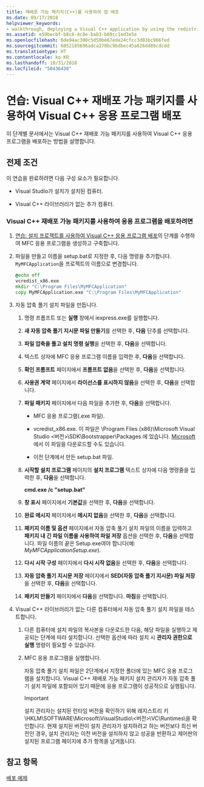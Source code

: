 ```yaml
---
title: 재배포 가능 패키지(C++)를 사용하여 앱 배포
ms.date: 09/17/2018
helpviewer_keywords:
- walkthrough, deploying a Visual C++ application by using the redistributable package
ms.assetid: e59becbf-b8c6-4c8e-bab3-b69cc1ed3e5e
ms.openlocfilehash: 6de94ac300c5d50be67ede24cfcc3d03bc966fed
ms.sourcegitcommit: 6052185696adca270bc9bdbec45a626dd89cdcdd
ms.translationtype: HT
ms.contentlocale: ko-KR
ms.lasthandoff: 10/31/2018
ms.locfileid: "50436430"
---
```

# <a name="walkthrough-deploying-a-visual-c-application-by-using-the-visual-c-redistributable-package"></a>연습: Visual C++ 재배포 가능 패키지를 사용하여 Visual C++ 응용 프로그램 배포

이 단계별 문서에서는 Visual C++ 재배포 가능 패키지를 사용하여 Visual C++ 응용 프로그램을 배포하는 방법을 설명합니다.

## <a name="prerequisites"></a>전제 조건

이 연습을 완료하려면 다음 구성 요소가 필요합니다.

- Visual Studio가 설치가 설치된 컴퓨터.

- Visual C++ 라이브러리가 없는 추가 컴퓨터.

### <a name="to-use-the-visual-c-redistributable-package-to-deploy-an-application"></a>Visual C++ 재배포 가능 패키지를 사용하여 응용 프로그램을 배포하려면

1.  [연습: 설치 프로젝트를 사용하여 Visual C++ 응용 프로그램 배포](walkthrough-deploying-a-visual-cpp-application-by-using-a-setup-project.md)의 단계를 수행하여 MFC 응용 프로그램을 생성하고 구축합니다.

1. 파일을 만들고 이름을 setup.bat로 지정한 후, 다음 명령을 추가합니다. `MyMFCApplication`을 프로젝트의 이름으로 변경합니다.

    ```cmd
    @echo off
    vcredist_x86.exe
    mkdir "C:\Program Files\MyMFCApplication"
    copy MyMFCApplication.exe "C:\Program Files\MyMFCApplication"
    ```

1. 자동 압축 풀기 설치 파일을 만듭니다.

   1. 명령 프롬프트 또는 **실행** 창에서 iexpress.exe를 실행합니다.

   1. **새 자동 압축 풀기 지시문 파일 만들기**를 선택한 후, **다음** 단추를 선택합니다.

   1. **파일 압축을 풀고 설치 명령 실행**을 선택한 후, **다음**을 선택합니다.

   1. 텍스트 상자에 MFC 응용 프로그램 이름을 입력한 후, **다음**을 선택합니다.

   1. **확인 프롬프트** 페이지에서 **프롬프트 없음**을 선택한 후, **다음**을 선택합니다.

   1. **사용권 계약** 페이지에서 **라이선스를 표시하지 않음**을 선택한 후, **다음**을 선택합니다.

   1. **파일 패키지** 페이지에서 다음 파일을 추가한 후, **다음**을 선택합니다.

      - MFC 응용 프로그램(.exe 파일).

      - vcredist_x86.exe. 이 파일은 \Program Files (x86)\Microsoft Visual Studio \<버전>\SDK\Bootstrapper\Packages\.에 있습니다. [Microsoft](https://www.microsoft.com/download/confirmation.aspx?id=5555)에서 이 파일을 다운로드할 수도 있습니다.

      - 이전 단계에서 만든 setup.bat 파일.

   1. **시작할 설치 프로그램** 페이지의 **설치 프로그램** 텍스트 상자에 다음 명령줄을 입력한 후, **다음**을 선택합니다.

      **cmd.exe /c "setup.bat"**

   1. **창 표시** 페이지에서 **기본값**을 선택한 후, **다음**을 선택합니다.

   1. **완료 메시지** 페이지에서 **메시지 없음**을 선택한 후, **다음**을 선택합니다.

   1. **패키지 이름 및 옵션** 페이지에서 자동 압축 풀기 설치 파일의 이름을 입력하고 **패키지 내 긴 파일 이름을 사용하여 파일 저장** 옵션을 선택한 후, **다음**을 선택합니다. 파일 이름의 끝은 Setup.exe여야 합니다(예: *MyMFCApplicationSetup.exe*).

   1. **다시 시작 구성** 페이지에서 **다시 시작 없음**을 선택한 후, **다음**을 선택합니다.

   1. **자동 압축 풀기 지시문 저장** 페이지에서 **SED(자동 압축 풀기 지시문) 파일 저장**을 선택한 후, **다음**을 선택합니다.

   1. **패키지 만들기** 페이지에서 **다음**을 선택합니다. **마침**을 선택합니다.

1. Visual C++ 라이브러리가 없는 다른 컴퓨터에서 자동 압축 풀기 설치 파일을 테스트합니다.

   1. 다른 컴퓨터에 설치 파일의 복사본을 다운로드한 다음, 해당 파일을 실행하고 제공되는 단계에 따라 설치합니다. 선택한 옵션에 따라 설치 시 **관리자 권한으로 실행** 명령이 필요할 수 있습니다.

   1. MFC 응용 프로그램을 실행합니다.

      자동 압축 풀기 설치 파일은 2단계에서 지정한 폴더에 있는 MFC 응용 프로그램을 설치합니다. Visual C++ 재배포 가능 패키지 설치 관리자가 자동 압축 풀기 설치 파일에 포함되어 있기 때문에 응용 프로그램이 성공적으로 실행됩니다.

      > [!IMPORTANT]
      > 설치 관리자는 설치된 런타임 버전을 확인하기 위해 레지스트리 키 \HKLM\SOFTWARE\Microsoft\VisualStudio\\\<버전>\VC\Runtimes\\<platform>을 확인합니다. 현재 설치된 버전이 설치 관리자가 설치하려고 하는 버전보다 최신 버전인 경우, 설치 관리자는 이전 버전을 설치하지 않고 성공을 반환하고 제어판의 설치된 프로그램 페이지에 추가 항목을 남겨둡니다.

## <a name="see-also"></a>참고 항목

[배포 예제](deployment-examples.md)<br/>
